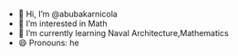 - 👋 Hi, I’m @abubakarnicola
- 👀 I’m interested in Math
- 🌱 I’m currently learning Naval Architecture,Mathematics
- 😄 Pronouns: he


<!---
abubakarnicola/abubakarnicola is a ✨ special ✨ repository because its `README.md` (this file) appears on your GitHub profile.
You can click the Preview link to take a look at your changes.
--->
